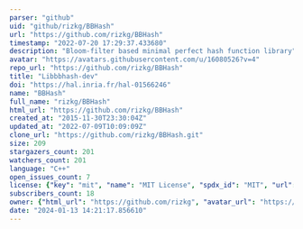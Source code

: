 ```yaml
---
parser: "github"
uid: "github/rizkg/BBHash"
url: "https://github.com/rizkg/BBHash"
timestamp: "2022-07-20 17:29:37.433680"
description: "Bloom-filter based minimal perfect hash function library"
avatar: "https://avatars.githubusercontent.com/u/16080526?v=4"
repo_url: "https://github.com/rizkg/BBHash"
title: "Libbbhash-dev"
doi: "https://hal.inria.fr/hal-01566246"
name: "BBHash"
full_name: "rizkg/BBHash"
html_url: "https://github.com/rizkg/BBHash"
created_at: "2015-11-30T23:30:04Z"
updated_at: "2022-07-09T10:09:09Z"
clone_url: "https://github.com/rizkg/BBHash.git"
size: 209
stargazers_count: 201
watchers_count: 201
language: "C++"
open_issues_count: 7
license: {"key": "mit", "name": "MIT License", "spdx_id": "MIT", "url": "https://api.github.com/licenses/mit", "node_id": "MDc6TGljZW5zZTEz"}
subscribers_count: 18
owner: {"html_url": "https://github.com/rizkg", "avatar_url": "https://avatars.githubusercontent.com/u/16080526?v=4", "login": "rizkg", "type": "User"}
date: "2024-01-13 14:21:17.856610"
---
```

